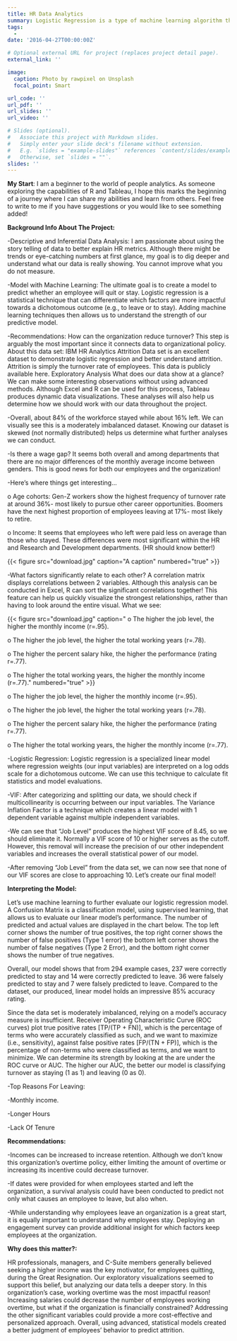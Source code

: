 ```yaml
---
title: HR Data Analytics
summary: Logistic Regression is a type of machine learning algorithm that is used to predict/forecast variables that are categorical in nature. It is used to solve classification tasks.
tags:
  -    
date: '2016-04-27T00:00:00Z'

# Optional external URL for project (replaces project detail page).
external_link: ''

image:
  caption: Photo by rawpixel on Unsplash
  focal_point: Smart

url_code: ''
url_pdf: ''
url_slides: ''
url_video: ''

# Slides (optional).
#   Associate this project with Markdown slides.
#   Simply enter your slide deck's filename without extension.
#   E.g. `slides = "example-slides"` references `content/slides/example-slides.md`.
#   Otherwise, set `slides = ""`.
slides: ''
---
```


**My Start**: I am a beginner to the world of people analytics. As someone
exploring the capabilities of R and Tableau, I hope this marks the beginning of a journey
where I can share my abilities and learn from others. Feel free to write to me if you have
suggestions or you would like to see something added!

**Background Info About The Project:**


-Descriptive and Inferential Data Analysis: I am passionate about using the story telling
of data to better explain HR metrics. Although there might be trends or eye-catching
numbers at first glance, my goal is to dig deeper and understand what our data is really
showing. You cannot improve what you do not measure.

-Model with Machine Learning: The ultimate goal is to create a model to predict
whether an employee will quit or stay. Logistic regression is a statistical technique that
can differentiate which factors are more impactful towards a dichotomous outcome (e.g.,
to leave or to stay). Adding machine learning techniques then allows us to understand the
strength of our predictive model.

-Recommendations: How can the organization reduce turnover? This step is arguably the
most important since it connects data to organizational policy.
About this data set: IBM HR Analytics Attrition Data set is an excellent dataset to demonstrate
logistic regression and better understand attrition. Attrition is simply the turnover rate of
employees. This data is publicly available here.
Exploratory Analysis
What does our data show at a glance? We can make some interesting observations without using
advanced methods. Although Excel and R can be used for this process, Tableau produces
dynamic data visualizations. These analyses will also help us determine how we should work
with our data throughout the project.

-Overall, about 84% of the workforce stayed while about 16% left. We can visually see
this is a moderately imbalanced dataset. Knowing our dataset is skewed (not normally
distributed) helps us determine what further analyses we can conduct.

-Is there a wage gap? It seems both overall and among departments that there are no
major differences of the monthly average income between genders. This is good news for
both our employees and the organization!

-Here’s where things get interesting...

o Age cohorts: Gen-Z workers show the highest frequency of turnover rate at
around 36%- most likely to pursue other career opportunities. Boomers have the
next highest proportion of employees leaving at 17%- most likely to retire.

o Income: It seems that employees who left were paid less on average than those
who stayed. These differences were most significant within the HR and Research
and Development departments. (HR should know better!)

{{< figure src="download.jpg" caption="A caption" numbered="true" >}}


-What factors significantly relate to each other? A correlation matrix displays correlations
between 2 variables. Although this analysis can be conducted in Excel, R can sort the
significant correlations together! This feature can help us quickly visualize the strongest
relationships, rather than having to look around the entire visual.
What we see:

{{< figure src="download.jpg" caption="
o The higher the job level, the higher the monthly income (r=.95).

o The higher the job level, the higher the total working years (r=.78).

o The higher the percent salary hike, the higher the performance (rating r=.77).

o The higher the total working years, the higher the monthly income (r=.77)." numbered="true" >}}

o The higher the job level, the higher the monthly income (r=.95).

o The higher the job level, the higher the total working years (r=.78).

o The higher the percent salary hike, the higher the performance (rating r=.77).

o The higher the total working years, the higher the monthly income (r=.77).

-Logistic Regression:
Logistic regression is a specialized linear model where regression weights (our input variables)
are interpreted on a log odds scale for a dichotomous outcome. We can use this technique to
calculate fit statistics and model evaluations.

-VIF: After categorizing and splitting our data, we should check if multicollinearity is
occurring between our input variables. The Variance Inflation Factor is a technique
which creates a linear model with 1 dependent variable against multiple independent
variables.

-We can see that “Job Level” produces the highest VIF score of 8.45, so we should
eliminate it. Normally a VIF score of 10 or higher serves as the cutoff. However, this
removal will increase the precision of our other independent variables and increases the
overall statistical power of our model.

-After removing “Job Level” from the data set, we can now see that none of our VIF
scores are close to approaching 10. Let’s create our final model!

**Interpreting the Model:**

Let’s use machine learning to further evaluate our logistic regression model.
A Confusion Matrix is a classification model, using supervised learning, that allows us to
evaluate our linear model’s performance. The number of predicted and actual values are
displayed in the chart below. The top left corner shows the number of true positives, the top right
corner shows the number of false positives (Type 1 error) the bottom left corner shows the
number of false negatives (Type 2 Error), and the bottom right corner shows the number of true
negatives.

Overall, our model shows that from 294 example cases, 237 were correctly predicted to stay and
14 were correctly predicted to leave. 36 were falsely predicted to stay and 7 were falsely
predicted to leave. Compared to the dataset, our produced, linear model holds an impressive 85%
accuracy rating.

Since the data set is moderately imbalanced, relying on a model’s accuracy measure is
insufficient. Receiver Operating Characteristic Curve (ROC curves) plot true positive rates
[TP/(TP + FN)], which is the percentage of terms who were accurately classified as such, and we
want to maximize (i.e., sensitivity), against false positive rates [FP/(TN + FP)], which is the
percentage of non-terms who were classified as terms, and we want to minimize. We can
determine its strength by looking at the are under the ROC curve or AUC. The higher our AUC,
the better our model is classifying turnover as staying (1 as 1) and leaving (0 as 0).

-Top Reasons For Leaving:

-Monthly income.

-Longer Hours

-Lack Of Tenure


**Recommendations:**

-Incomes can be increased to increase retention. Although we don’t know this
organization’s overtime policy, either limiting the amount of overtime or increasing its
incentive could decrease turnover.

-If dates were provided for when employees started and left the organization, a survival
analysis could have been conducted to predict not only what causes an employee to leave,
but also when.

-While understanding why employees leave an organization is a great start, it is equally
important to understand why employees stay. Deploying an engagement survey can
provide additional insight for which factors keep employees at the organization.


**Why does this matter?:**

HR professionals, managers, and C-Suite members generally believed seeking a higher income
was the key motivator, for employees quitting, during the Great Resignation. Our exploratory
visualizations seemed to support this belief, but analyzing our data tells a deeper story. In this
organization’s case, working overtime was the most impactful reason! Increasing salaries could
decrease the number of employees working overtime, but what if the organization is financially
constrained? Addressing the other significant variables could provide a more cost-effective and
personalized approach. Overall, using advanced, statistical models created a better judgment of
employees’ behavior to predict attrition.
